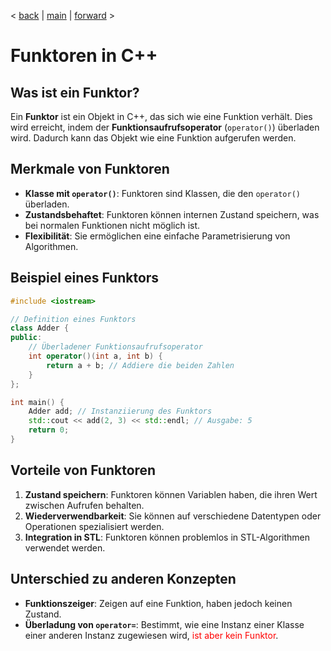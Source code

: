 
< [back](cpp08_05_Iteratoren.md) | [main](/) | [forward](cpp08_00_lerning.md) >

# Funktoren in C++

## Was ist ein Funktor?
Ein **Funktor** ist ein Objekt in C++, das sich wie eine Funktion verhält. Dies wird erreicht, indem der **Funktionsaufrufsoperator** (`operator()`) überladen wird. Dadurch kann das Objekt wie eine Funktion aufgerufen werden.

## Merkmale von Funktoren
- **Klasse mit `operator()`**: Funktoren sind Klassen, die den `operator()` überladen.
- **Zustandsbehaftet**: Funktoren können internen Zustand speichern, was bei normalen Funktionen nicht möglich ist.
- **Flexibilität**: Sie ermöglichen eine einfache Parametrisierung von Algorithmen.

## Beispiel eines Funktors

```cpp
#include <iostream>

// Definition eines Funktors
class Adder {
public:
    // Überladener Funktionsaufrufsoperator
    int operator()(int a, int b) {
        return a + b; // Addiere die beiden Zahlen
    }
};

int main() {
    Adder add; // Instanziierung des Funktors
    std::cout << add(2, 3) << std::endl; // Ausgabe: 5
    return 0;
}
```

## Vorteile von Funktoren
1. **Zustand speichern**: Funktoren können Variablen haben, die ihren Wert zwischen Aufrufen behalten.
2. **Wiederverwendbarkeit**: Sie können auf verschiedene Datentypen oder Operationen spezialisiert werden.
3. **Integration in STL**: Funktoren können problemlos in STL-Algorithmen verwendet werden.

## Unterschied zu anderen Konzepten
- **Funktionszeiger**: Zeigen auf eine Funktion, haben jedoch keinen Zustand.
- **Überladung von `operator=`**: Bestimmt, wie eine Instanz einer Klasse einer anderen Instanz zugewiesen wird, <span style="color:red">ist aber kein Funktor</span>.
